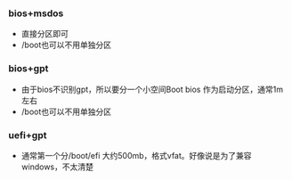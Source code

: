 ### bios+msdos
  * 直接分区即可
  * /boot也可以不用单独分区
### bios+gpt
  * 由于bios不识别gpt，所以要分一个小空间Boot bios 作为启动分区，通常1m左右
  * /boot也可以不用单独分区
### uefi+gpt
  * 通常第一个分/boot/efi 大约500mb，格式vfat。好像说是为了兼容windows，不太清楚
